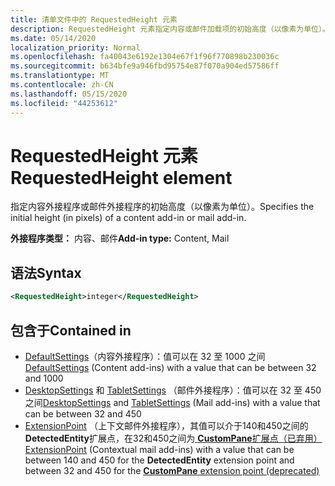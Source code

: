 ```yaml
---
title: 清单文件中的 RequestedHeight 元素
description: RequestedHeight 元素指定内容或邮件加载项的初始高度（以像素为单位）。
ms.date: 05/14/2020
localization_priority: Normal
ms.openlocfilehash: fa40043e6192e1304e67f1f96f770898b230036c
ms.sourcegitcommit: b634bfe9a946fbd95754e87f070a904ed57586ff
ms.translationtype: MT
ms.contentlocale: zh-CN
ms.lasthandoff: 05/15/2020
ms.locfileid: "44253612"
---
```

# <a name="requestedheight-element"></a><span data-ttu-id="f1b87-103">RequestedHeight 元素</span><span class="sxs-lookup"><span data-stu-id="f1b87-103">RequestedHeight element</span></span>

<span data-ttu-id="f1b87-104">指定内容外接程序或邮件外接程序的初始高度（以像素为单位）。</span><span class="sxs-lookup"><span data-stu-id="f1b87-104">Specifies the initial height (in pixels) of a content add-in or mail add-in.</span></span>

<span data-ttu-id="f1b87-105">**外接程序类型：** 内容、邮件</span><span class="sxs-lookup"><span data-stu-id="f1b87-105">**Add-in type:** Content, Mail</span></span>

## <a name="syntax"></a><span data-ttu-id="f1b87-106">语法</span><span class="sxs-lookup"><span data-stu-id="f1b87-106">Syntax</span></span>

```XML
<RequestedHeight>integer</RequestedHeight>
```

## <a name="contained-in"></a><span data-ttu-id="f1b87-107">包含于</span><span class="sxs-lookup"><span data-stu-id="f1b87-107">Contained in</span></span>

- <span data-ttu-id="f1b87-108">[DefaultSettings](defaultsettings.md)（内容外接程序）：值可以在 32 至 1000 之间</span><span class="sxs-lookup"><span data-stu-id="f1b87-108">[DefaultSettings](defaultsettings.md) (Content add-ins) with a value that can be between 32 and 1000</span></span>
- <span data-ttu-id="f1b87-109">[DesktopSettings](desktopsettings.md) 和 [TabletSettings](tabletsettings.md) （邮件外接程序）：值可以在 32 至 450 之间</span><span class="sxs-lookup"><span data-stu-id="f1b87-109">[DesktopSettings](desktopsettings.md) and [TabletSettings](tabletsettings.md) (Mail add-ins) with a value that can be between 32 and 450</span></span>
- <span data-ttu-id="f1b87-110">[ExtensionPoint](extensionpoint.md) （上下文邮件外接程序），其值可以介于140和450之间的**DetectedEntity**扩展点，在32和450之间为[ **CustomPane**扩展点（已弃用）](https://developer.microsoft.com/outlook/blogs/make-your-add-ins-available-in-the-office-ribbon/)</span><span class="sxs-lookup"><span data-stu-id="f1b87-110">[ExtensionPoint](extensionpoint.md) (Contextual mail add-ins) with a value that can be between 140 and 450 for the **DetectedEntity** extension point and between 32 and 450 for the [**CustomPane** extension point (deprecated)](https://developer.microsoft.com/outlook/blogs/make-your-add-ins-available-in-the-office-ribbon/)</span></span>
